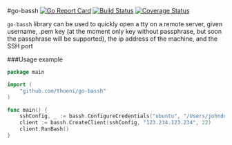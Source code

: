 #go-bassh [![Go Report Card](https://goreportcard.com/badge/github.com/thoeni/go-bassh)](https://goreportcard.com/report/github.com/thoeni/go-bassh)  [![Build Status](https://travis-ci.org/thoeni/go-bassh.svg?branch=master)](https://travis-ci.org/thoeni/go-bassh)   [![Coverage Status](http://coveralls.io/repos/github/thoeni/go-bassh/badge.svg?branch=master)](https://coveralls.io/github/thoeni/go-bassh?branch=master)

`go-bassh` library can be used to quickly open a tty on a remote server, given username, .pem key (at the moment only key without passphrase, but soon the passphrase will be supported), the ip address of the machine, and the SSH port

###Usage example

```go
package main

import (
	"github.com/thoeni/go-bassh"
)

func main() {
	sshConfig, _ := bassh.ConfigureCredentials("ubuntu", "/Users/johndoe/.ssh/myprivatekey.pem")
	client := bassh.CreateClient(sshConfig, "123.234.123.234", 22)
	client.RunBash()
}
```
